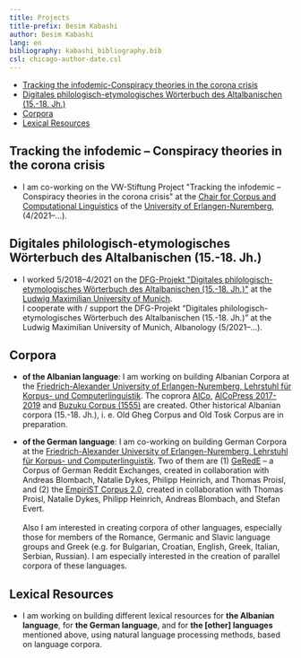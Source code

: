 ```yaml
---
title: Projects
title-prefix: Besim Kabashi
author: Besim Kabashi
lang: en
bibliography: kabashi_bibliography.bib
csl: chicago-author-date.csl
---
```


- [Tracking the infodemic-Conspiracy theories in the corona crisis](#tracking-the-infodemic-conspiracy-theories-in-the-corona-crisis)
- [Digitales philologisch-etymologisches Wörterbuch des Altalbanischen (15.-18. Jh.)](#digitales-philologisch-etymologisches-wörterbuch-des-altalbanischen-15.-18.-jh.)
- [Corpora](#corpora)
- [Lexical Resources](#lexical-resources)


## Tracking the infodemic – Conspiracy theories in the corona crisis ##

- I am co-working on the VW-Stiftung Project "Tracking the infodemic – Conspiracy theories in the corona crisis" 
at the [Chair for Corpus and Computational Linguistics](https://www.linguistik.fau.de) of the
[University of Erlangen-Nuremberg](https://www.fau.de), (4/2021–…).


## Digitales philologisch-etymologisches Wörterbuch des Altalbanischen (15.-18. Jh.) ##

- I worked 5/2018–4/2021 on the [DFG-Projekt "Digitales
philologisch-etymologisches Wörterbuch des Altalbanischen
(15.-18. Jh.)"](https://www.albanologie.uni-muenchen.de/personen/projekt/kabashi/index.html)
at the [Ludwig Maximilian University
of Munich](https://www.uni-muenchen.de/).\
I cooperate with / support the DFG-Projekt “Digitales
philologisch-etymologisches Wörterbuch des Altalbanischen
(15.-18. Jh.)” at the Ludwig Maximilian University of Munich,
Albanology (5/2021–…).


## Corpora ##

- **of the Albanian language**: I am working on building Albanian
Corpora at the [Friedrich-Alexander University of Erlangen-Nuremberg,
Lehrstuhl für Korpus- und
Computerlinguistik](https://www.linguistik.phil.fau.de/). The coprora
[AlCo](https://corpora.linguistik.uni-erlangen.de/cqpweb/), [AlCoPress
2017-2019](https://corpora.linguistik.uni-erlangen.de/cqpweb/) and
[Buzuku Corpus
(1555)](https://corpora.linguistik.uni-erlangen.de/cqpweb/) are
created.  Other historical Albanian corpora (15.-18. Jh.), i. e. Old
Gheg Corpus and Old Tosk Corpus are in preparation.

- **of the German language**: I am co-working on building German
Corpora at the [Friedrich-Alexander University of Erlangen-Nuremberg,
Lehrstuhl für Korpus- und
Computerlinguistik](https://www.linguistik.phil.fau.de/).  Two of them
are (1) [GeRedE](https://github.com/fau-klue/empirist-corpus) – a
Corpus of German Reddit Exchanges, created in collaboration with
Andreas Blombach, Natalie Dykes, Philipp Heinrich, and Thomas Proisl,
and (2) the [EmpiriST Corpus
2.0](https://github.com/fau-klue/empirist-corpus), created in
collaboration with Thomas Proisl, Natalie Dykes, Philipp Heinrich,
Andreas Blombach, and Stefan Evert.\
\
Also I am interested in creating corpora of other languages, especially
those for members of the Romance, Germanic and Slavic language groups
and Greek (e.g. for Bulgarian, Croatian, English, Greek, Italian,
Serbian, Russian). I am especially interested in the creation of
parallel corpora of these languages.

## Lexical Resources ##

- I am working on building different lexical resources for **the Albanian
language**, for **the German language**, and for **the [other]
languages** mentioned above, using natural language processing
methods, based on language corpora.



<!-- ## News ## -->

